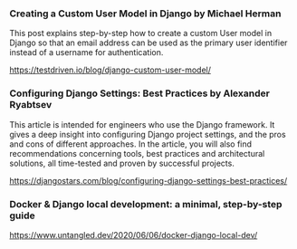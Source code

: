 ### Creating a Custom User Model in Django by Michael Herman

This post explains step-by-step how to create a custom User model in Django so that an email address can be used as the primary user identifier instead of a username for authentication.

https://testdriven.io/blog/django-custom-user-model/

### Configuring Django Settings: Best Practices by Alexander Ryabtsev 

This article is intended for engineers who use the Django framework. It gives a deep insight into configuring Django project settings, and the pros and cons of different approaches. In the article, you will also find recommendations concerning tools, best practices and architectural solutions, all time-tested and proven by successful projects.

https://djangostars.com/blog/configuring-django-settings-best-practices/

### Docker & Django local development: a minimal, step-by-step guide

https://www.untangled.dev/2020/06/06/docker-django-local-dev/
